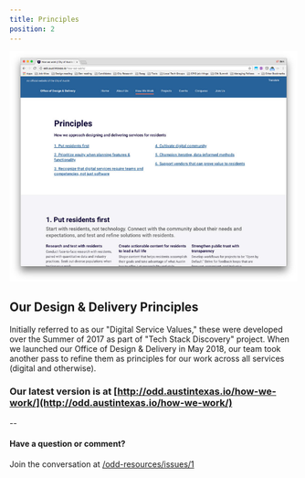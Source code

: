 ```yaml
---
title: Principles
position: 2
---
```


![principles-screen.jpg](/assets/img/projects/becoming-odd/principles-screen.jpg)


## Our Design & Delivery Principles

Initially referred to as our "Digital Service Values," these were developed over the Summer of 2017 as part of "Tech Stack Discovery" project. When we launched our Office of Design & Delivery in May 2018, our team took another pass to refine them as principles for our work across all services (digital and otherwise).

### Our latest version is at [http://odd.austintexas.io/how-we-work/](http://odd.austintexas.io/how-we-work/)


--

#### Have a question or comment?
Join the conversation at [/odd-resources/issues/1](https://github.com/cityofaustin/odd-resources/issues/1)
